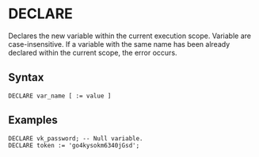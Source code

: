 # DECLARE

Declares the new variable within the current execution scope. Variable are case-insensitive. If a variable with the same name has been already declared within the current scope, the error occurs.

## Syntax

```
DECLARE var_name [ := value ]
```

## Examples

```
DECLARE vk_password; -- Null variable.
DECLARE token := 'go4kysokm6340jGsd';
```
